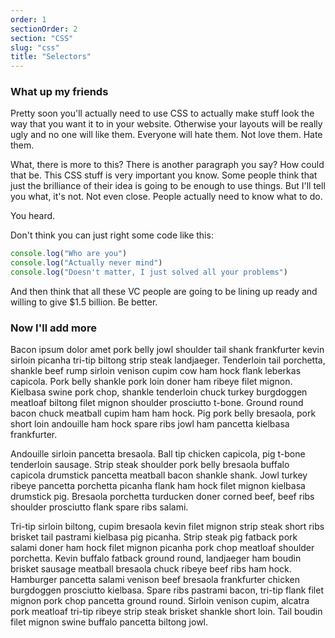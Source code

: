 ```yaml
---
order: 1
sectionOrder: 2
section: "CSS"
slug: "css"
title: "Selectors"
---
```


### What up my friends

Pretty soon you'll actually need to use CSS to actually make stuff
look the way that you want it to in your website. Otherwise your 
layouts will be really ugly and no one will like them. Everyone will
hate them. Not love them. Hate them.

What, there is more to this? There is another paragraph you say?
How could that be. This CSS stuff is very important you know. Some
people think that just the brilliance of their idea is going to be
enough to use things. But I'll tell you what, it's not. Not even close.
People actually need to know what to do.

You heard.

Don't think you can just right some code like this:
```javascript
console.log("Who are you")
console.log("Actually never mind")
console.log("Doesn't matter, I just solved all your problems")
```
And then think that all these VC people are going to be lining up
ready and willing to give $1.5 billion. Be better.

### Now I'll add more

Bacon ipsum dolor amet pork belly jowl shoulder tail shank frankfurter kevin sirloin picanha tri-tip biltong strip steak landjaeger. Tenderloin tail porchetta, shankle beef rump sirloin venison cupim cow ham hock flank leberkas capicola. Pork belly shankle pork loin doner ham ribeye filet mignon. Kielbasa swine pork chop, shankle tenderloin chuck turkey burgdoggen meatloaf biltong filet mignon shoulder prosciutto t-bone. Ground round bacon chuck meatball cupim ham ham hock. Pig pork belly bresaola, pork short loin andouille ham hock spare ribs jowl ham pancetta kielbasa frankfurter.

Andouille sirloin pancetta bresaola. Ball tip chicken capicola, pig t-bone tenderloin sausage. Strip steak shoulder pork belly bresaola buffalo capicola drumstick pancetta meatball bacon shankle shank. Jowl turkey ribeye pancetta porchetta picanha flank ham hock filet mignon kielbasa drumstick pig. Bresaola porchetta turducken doner corned beef, beef ribs shoulder prosciutto flank spare ribs salami.

Tri-tip sirloin biltong, cupim bresaola kevin filet mignon strip steak short ribs brisket tail pastrami kielbasa pig picanha. Strip steak pig fatback pork salami doner ham hock filet mignon picanha pork chop meatloaf shoulder porchetta. Kevin buffalo fatback ground round, landjaeger ham boudin brisket sausage meatball bresaola chuck ribeye beef ribs ham hock. Hamburger pancetta salami venison beef bresaola frankfurter chicken burgdoggen prosciutto kielbasa. Spare ribs pastrami bacon, tri-tip flank filet mignon pork chop pancetta ground round. Sirloin venison cupim, alcatra pork meatloaf tri-tip ribeye strip steak brisket shankle short loin. Tail boudin filet mignon swine buffalo pancetta biltong jowl.

